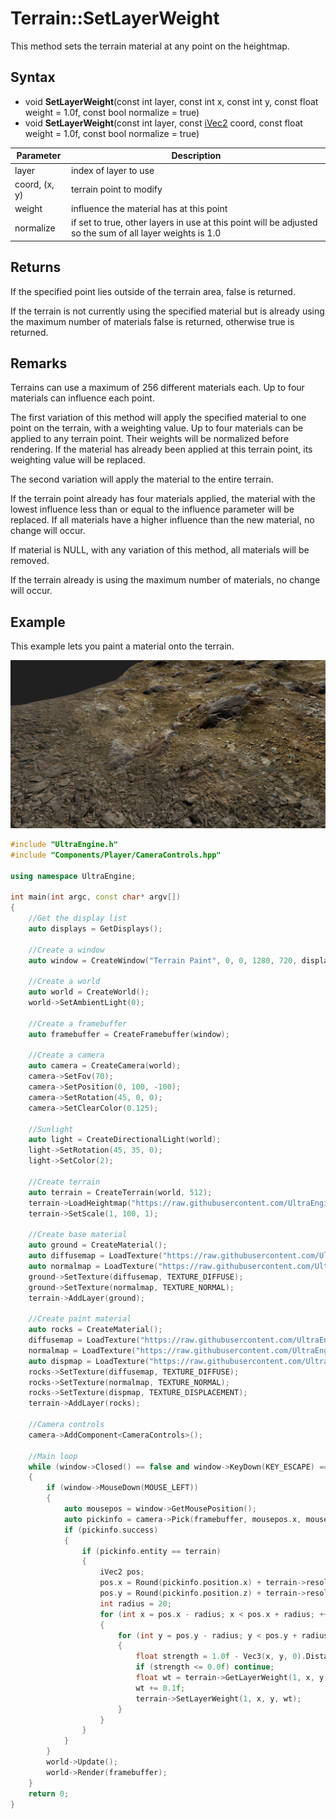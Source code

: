# Terrain::SetLayerWeight

This method sets the terrain material at any point on the heightmap. 

## Syntax

- void **SetLayerWeight**(const int layer, const int x, const int y, const float weight = 1.0f, const bool normalize = true)
- void **SetLayerWeight**(const int layer, const [iVec2](iVec2.md) coord, const float weight = 1.0f, const bool normalize = true)

| Parameter | Description |
|---|---|
| layer | index of layer to use |
| coord, (x, y) | terrain point to modify |
| weight | influence the material has at this point |
| normalize | if set to true, other layers in use at this point will be adjusted so the sum of all layer weights is 1.0 |

## Returns

If the specified point lies outside of the terrain area, false is returned.

If the terrain is not currently using the specified material but is already using the maximum number of materials false is returned, otherwise true is returned.

## Remarks

Terrains can use a maximum of 256 different materials each. Up to four materials can influence each point.

The first variation of this method will apply the specified material to one point on the terrain, with a weighting value. Up to four materials can be applied to any terrain point. Their weights will be normalized before rendering. If the material has already been applied at this terrain point, its weighting value will be replaced.

The second variation will apply the material to the entire terrain.

If the terrain point already has four materials applied, the material with the lowest influence less than or equal to the influence parameter will be replaced. If all materials have a higher influence than the new material, no change will occur.

If material is NULL, with any variation of this method, all materials will be removed.

If the terrain already is using the maximum number of materials, no change will occur.

## Example

This example lets you paint a material onto the terrain.

![](https://raw.githubusercontent.com/Leadwerks/Documentation/master/Images/terrain_setmaterial.jpg)

```c++
#include "UltraEngine.h"
#include "Components/Player/CameraControls.hpp"

using namespace UltraEngine;

int main(int argc, const char* argv[])
{
    //Get the display list
    auto displays = GetDisplays();

    //Create a window
    auto window = CreateWindow("Terrain Paint", 0, 0, 1280, 720, displays[0], WINDOW_CENTER | WINDOW_TITLEBAR);

    //Create a world
    auto world = CreateWorld();
    world->SetAmbientLight(0);

    //Create a framebuffer
    auto framebuffer = CreateFramebuffer(window);

    //Create a camera
    auto camera = CreateCamera(world);
    camera->SetFov(70);
    camera->SetPosition(0, 100, -100);
    camera->SetRotation(45, 0, 0);
    camera->SetClearColor(0.125);

    //Sunlight
    auto light = CreateDirectionalLight(world);
    light->SetRotation(45, 35, 0);
    light->SetColor(2);

    //Create terrain
    auto terrain = CreateTerrain(world, 512);
    terrain->LoadHeightmap("https://raw.githubusercontent.com/UltraEngine/Documentation/master/Assets/Terrain/512.r16");
    terrain->SetScale(1, 100, 1);

    //Create base material
    auto ground = CreateMaterial();
    auto diffusemap = LoadTexture("https://raw.githubusercontent.com/UltraEngine/Documentation/master/Assets/Materials/Ground/river_small_rocks_diff_4k.dds");
    auto normalmap = LoadTexture("https://raw.githubusercontent.com/UltraEngine/Documentation/master/Assets/Materials/Ground/river_small_rocks_nor_gl_4k.dds");
    ground->SetTexture(diffusemap, TEXTURE_DIFFUSE);
    ground->SetTexture(normalmap, TEXTURE_NORMAL);
    terrain->AddLayer(ground);

    //Create paint material
    auto rocks = CreateMaterial();
    diffusemap = LoadTexture("https://raw.githubusercontent.com/UltraEngine/Documentation/master/Assets/Materials/Ground/Rocks_Dirt_Ground_2k.dds");
    normalmap = LoadTexture("https://raw.githubusercontent.com/UltraEngine/Documentation/master/Assets/Materials/Ground/Rocks_Dirt_Ground_2k_dot3.dds");
    auto dispmap = LoadTexture("https://raw.githubusercontent.com/UltraEngine/Documentation/master/Assets/Materials/Ground/Rocks_Dirt_Ground_2k_disp.dds");
    rocks->SetTexture(diffusemap, TEXTURE_DIFFUSE);
    rocks->SetTexture(normalmap, TEXTURE_NORMAL);
    rocks->SetTexture(dispmap, TEXTURE_DISPLACEMENT);
    terrain->AddLayer(rocks);

    //Camera controls
    camera->AddComponent<CameraControls>();

    //Main loop
    while (window->Closed() == false and window->KeyDown(KEY_ESCAPE) == false)
    {
        if (window->MouseDown(MOUSE_LEFT))
        {
            auto mousepos = window->GetMousePosition();
            auto pickinfo = camera->Pick(framebuffer, mousepos.x, mousepos.y);
            if (pickinfo.success)
            {
                if (pickinfo.entity == terrain)
                {
                    iVec2 pos;
                    pos.x = Round(pickinfo.position.x) + terrain->resolution.x / 2;
                    pos.y = Round(pickinfo.position.z) + terrain->resolution.y / 2;
                    int radius = 20;
                    for (int x = pos.x - radius; x < pos.x + radius; ++x)
                    {
                        for (int y = pos.y - radius; y < pos.y + radius; ++y)
                        {
                            float strength = 1.0f - Vec3(x, y, 0).DistanceToPoint(Vec3(pos.x, pos.y, 0)) / float(radius);
                            if (strength <= 0.0f) continue;
                            float wt = terrain->GetLayerWeight(1, x, y);
                            wt += 0.1f;
                            terrain->SetLayerWeight(1, x, y, wt);
                        }
                    }
                }
            }
        }
        world->Update();
        world->Render(framebuffer);
    }
    return 0;
}
```
